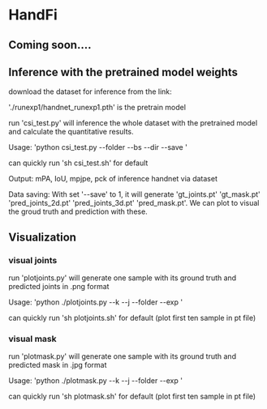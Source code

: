 # HandFi

## Coming soon....


## Inference with the pretrained model weights

download the dataset for inference from the link:

'./runexp1/handnet_runexp1.pth' is the pretrain model

run 'csi_test.py' will inference the whole dataset with the pretrained model and calculate the quantitative results. 

Usage: 'python csi_test.py --folder <folder store pth file> --bs <inference batch size> --dir <dataset folder> --save <save the inference data to local>'

can quickly run 'sh csi_test.sh' for default

Output: mPA, IoU, mpjpe, pck of inference handnet via dataset

Data saving:
With set '--save' to 1, it will generate 'gt_joints.pt' 'gt_mask.pt' 'pred_joints_2d.pt' 'pred_joints_3d.pt' 'pred_mask.pt'. We can plot to visual the groud truth and prediction with these.

## Visualization

### visual joints

run 'plotjoints.py' will generate one sample with its ground truth and predicted joints in .png format

Usage: 'python ./plotjoints.py --k <batch idx> --j <sample idx> --folder <folder store pt file> --exp <subdirectory to store the output image>'

can quickly run 'sh plotjoints.sh' for default (plot first ten sample in pt file)


### visual mask

run 'plotmask.py' will generate one sample with its ground truth and predicted mask in .jpg format

Usage: 'python ./plotmask.py --k <batch idx> --j <sample idx> --folder <folder store pt file> --exp <subdirectory to store the output image>'

can quickly run 'sh plotmask.sh' for default (plot first ten sample in pt file)



